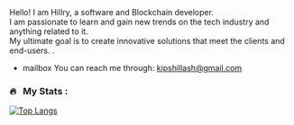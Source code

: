 <div align = "start"> Hello! I am Hillry, a software and Blockchain  developer. </br />  I am passionate to learn and gain new trends on the tech industry and anything related to it. <br /> My ultimate goal is to create innovative solutions that meet the clients and end-users.  .</div>

- mailbox You can reach me through: kipshillash@gmail.com

### 🔥 &nbsp; My Stats :

[![Top Langs](https://github-readme-stats.vercel.app/api/top-langs/?username=ronkips&layout=compact&theme=vision-friendly-dark)](https://github.com/anuraghazra/github-readme-stats)

<!---
ronkips/ronkips is a ✨ special ✨ repository because its `README.md` (this file) appears on your GitHub profile.
You can click the Preview link to take a look at your changes.
--->

